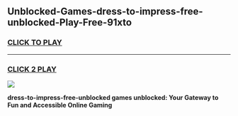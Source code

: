 
## Unblocked-Games-dress-to-impress-free-unblocked-Play-Free-91xto
<h3>
<a href="https://premium76.site?title=dress-to-impress-free-unblocked&ref=18A1">CLICK TO PLAY</a></h3>
<hr>

<h3>
<a href="https://premium76.site?title=dress-to-impress-free-unblocked&ref=18A1">CLICK 2 PLAY</a>
  
</h3>

<a href="https://premium76.site?title=dress-to-impress-free-unblocked&ref=18A1"><img src="https://clearcache.store/games.png"></a>


**dress-to-impress-free-unblocked games unblocked: Your Gateway to Fun and Accessible Online Gaming**
